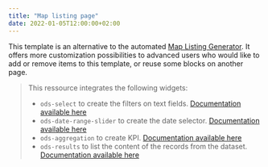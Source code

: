 ```yaml
---
title: "Map listing page"
date: 2022-01-05T12:00:00+02:00
---
```


This template is an alternative to the automated [Map Listing Generator](https://codelibrary.opendatasoft.com/generators/map-listing/). It offers more customization possibilities to advanced users who would like to add or remove items to this template, or reuse some blocks on another page.

> This ressource integrates the following widgets:
> - `ods-select` to create the filters on text fields. [Documentation available here](https://codelibrary.opendatasoft.com/widget-tricks/ods-select/)
> - `ods-date-range-slider` to create the date selector. [Documentation available here](https://codelibrary.opendatasoft.com/widget-tricks/ods-date-range-slider/)
> - `ods-aggregation` to create KPI. [Documentation available here](https://codelibrary.opendatasoft.com/widget-tricks/ods-aggregation/)
> - `ods-results` to list the content of the records from the dataset. [Documentation available here](https://codelibrary.opendatasoft.com/widget-tricks/ods-results/)